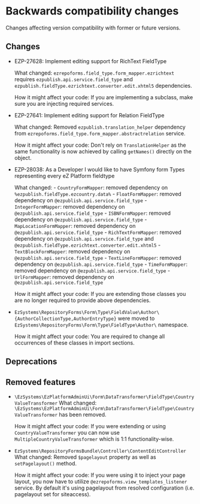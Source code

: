 # Backwards compatibility changes

Changes affecting version compatibility with former or future versions.

## Changes

- EZP-27628: Implement editing support for RichText FieldType

  What changed: `ezrepoforms.field_type.form_mapper.ezrichtext` requires `ezpublish.api.service.field_type` and `ezpublish.fieldType.ezrichtext.converter.edit.xhtml5` dependencies.

  How it might affect your code: If you are implementing a subclass, make sure you are injecting required services.


- EZP-27641: Implement editing support for Relation FieldType

  What changed: Removed `ezpublish.translation_helper` dependency from `ezrepoforms.field_type.form_mapper.abstractrelation` service.

  How it might affect your code: Don't rely on `TranslationHelper` as the same functionality is now achieved by calling `getNames()` directly on the object.


- EZP-28038: As a Developer I would like to have Symfony form Types representing every eZ Platform fieldtype

  What changed:
        - `CountryFormMapper`: removed dependency on `%ezpublish.fieldType.ezcountry.data%`
        - `FloatFormMapper`: removed dependency on `@ezpublish.api.service.field_type`
        - `IntegerFormMapper`: removed dependency on `@ezpublish.api.service.field_type`
        - `ISBNFormMapper`: removed dependency on `@ezpublish.api.service.field_type`
        - `MapLocationFormMapper`: removed dependency on `@ezpublish.api.service.field_type`
        - `RichTextFormMapper`: removed dependency on `@ezpublish.api.service.field_type` and `@ezpublish.fieldType.ezrichtext.converter.edit.xhtml5`
        - `TextBlockFormMapper`: removed dependency on `@ezpublish.api.service.field_type`
        - `TextLineFormMapper`: removed dependency on `@ezpublish.api.service.field_type`
        - `TimeFormMapper`: removed dependency on `@ezpublish.api.service.field_type`
        - `UrlFormMapper`: removed dependency on `@ezpublish.api.service.field_type`
    
  How it might affect your code: If you are extending those classes you are no longer required to provide above dependencies.


- `EzSystems\RepositoryForms\Form\Type\FieldValue\Author\{AuthorCollectionType,AuthorEntryType}` were moved to `EzSystems\RepositoryForms\Form\Type\FieldType\Author\` namespace.

  How it might affect your code: You are required to change all occurrences of these classes in import sections.


## Deprecations


## Removed features

- `\EzSystems\EzPlatformAdminUi\Form\DataTransformer\FieldType\CountryValueTransformer`
  What changed: `\EzSystems\EzPlatformAdminUi\Form\DataTransformer\FieldType\CountryValueTransformer` has been removed.

  How it might affect your code: If you were extending or using `CountryValueTransformer` you can now use `MultipleCountryValueTransformer` which is 1:1 functionality-wise.


- `EzSystems\RepositoryFormsBundle\Controller\ContentEditController`
  What changed: Removed `$pagelayout` property as well as `setPagelayout()` method.

  How it might affect your code: If you were using it to inject your page layout, you now have to utilize `@ezrepoforms.view_templates_listener` service. By default it's using pagelayout from resolved configuration (i.e. pagelayout set for siteaccess).
